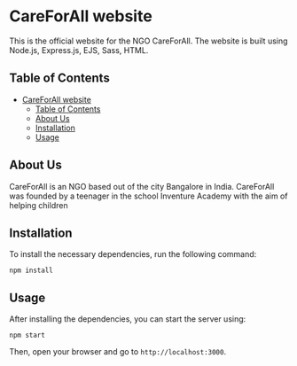 # CareForAll website

This is the official website for the NGO CareForAll. The website is built using Node.js, Express.js, EJS, Sass, HTML.

## Table of Contents

- [CareForAll website](#careforall-website)
  - [Table of Contents](#table-of-contents)
  - [About Us](#about-us)
  - [Installation](#installation)
  - [Usage](#usage)

## About Us

CareForAll is an NGO based out of the city Bangalore in India. CareForAll was founded by a teenager in the school Inventure Academy with the aim of helping children
## Installation

To install the necessary dependencies, run the following command:

```
npm install
```

## Usage

After installing the dependencies, you can start the server using:

```
npm start
```

Then, open your browser and go to `http://localhost:3000`.


